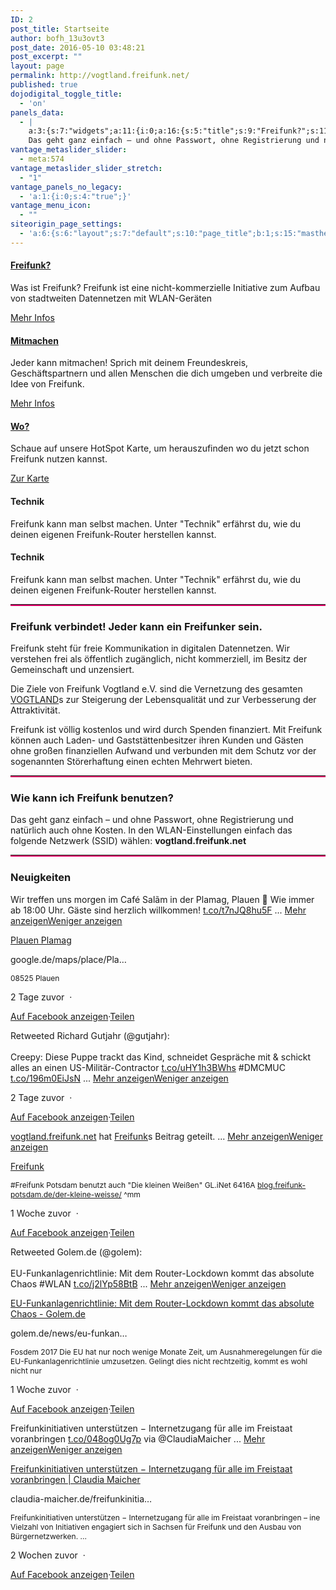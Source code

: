 ```yaml
---
ID: 2
post_title: Startseite
author: bofh_13u3ovt3
post_date: 2016-05-10 03:48:21
post_excerpt: ""
layout: page
permalink: http://vogtland.freifunk.net/
published: true
dojodigital_toggle_title:
  - 'on'
panels_data:
  - |
    a:3:{s:7:"widgets";a:11:{i:0;a:16:{s:5:"title";s:9:"Freifunk?";s:11:"title_color";s:0:"";s:4:"text";s:122:"Was ist Freifunk? Freifunk ist eine nicht-kommerzielle Initiative zum Aufbau von stadtweiten Datennetzen mit WLAN-Geräten";s:10:"text_color";s:0:"";s:4:"icon";s:10:"fa fa-wifi";s:10:"icon_color";s:7:"#ffffff";s:21:"icon_background_color";s:7:"#dc0067";s:5:"image";s:0:"";s:13:"icon_position";s:3:"top";s:9:"icon_size";s:6:"medium";s:4:"more";s:10:"Mehr Infos";s:8:"more_url";s:40:"http://vogtland.freifunk.net/?page_id=20";s:12:"all_linkable";b:1;s:3:"box";b:0;s:11:"more_target";b:0;s:11:"panels_info";a:7:{s:5:"class";s:25:"Vantage_CircleIcon_Widget";s:3:"raw";b:0;s:4:"grid";i:0;s:4:"cell";i:0;s:2:"id";i:0;s:9:"widget_id";s:36:"30490529-4584-4d35-bc60-39e2bc3212d0";s:5:"style";a:1:{s:18:"background_display";s:4:"tile";}}}i:1;a:16:{s:5:"title";s:9:"Mitmachen";s:11:"title_color";s:0:"";s:4:"text";s:146:"Jeder kann mitmachen! Sprich mit deinem Freundeskreis, Geschäftspartnern und allen Menschen die dich umgeben und verbreite die Idee von Freifunk.";s:10:"text_color";s:0:"";s:4:"icon";s:11:"fa fa-cubes";s:10:"icon_color";s:7:"#ffffff";s:21:"icon_background_color";s:7:"#dc0067";s:5:"image";s:0:"";s:13:"icon_position";s:3:"top";s:9:"icon_size";s:6:"medium";s:4:"more";s:10:"Mehr Infos";s:8:"more_url";s:40:"http://vogtland.freifunk.net/?page_id=32";s:12:"all_linkable";b:1;s:3:"box";b:0;s:11:"more_target";b:0;s:11:"panels_info";a:7:{s:5:"class";s:25:"Vantage_CircleIcon_Widget";s:3:"raw";b:0;s:4:"grid";i:0;s:4:"cell";i:1;s:2:"id";i:1;s:9:"widget_id";s:36:"83e822a7-b9ac-4036-8e78-d518b072c2be";s:5:"style";a:1:{s:18:"background_display";s:4:"tile";}}}i:2;a:16:{s:5:"title";s:3:"Wo?";s:11:"title_color";s:0:"";s:4:"text";s:92:"Schaue auf unsere HotSpot Karte, um herauszufinden wo du jetzt schon Freifunk nutzen kannst.";s:10:"text_color";s:0:"";s:4:"icon";s:16:"fa fa-map-marker";s:10:"icon_color";s:7:"#ffffff";s:21:"icon_background_color";s:7:"#dc0067";s:5:"image";s:0:"";s:13:"icon_position";s:3:"top";s:9:"icon_size";s:6:"medium";s:4:"more";s:9:"Zur Karte";s:8:"more_url";s:33:"http://vogtland.freifunk.net/map/";s:12:"all_linkable";b:1;s:3:"box";b:0;s:11:"more_target";b:0;s:11:"panels_info";a:7:{s:5:"class";s:25:"Vantage_CircleIcon_Widget";s:3:"raw";b:0;s:4:"grid";i:0;s:4:"cell";i:2;s:2:"id";i:2;s:9:"widget_id";s:36:"36e5cd5a-e1ca-4d06-832a-1082d2f662e6";s:5:"style";a:1:{s:18:"background_display";s:4:"tile";}}}i:3;a:16:{s:5:"title";s:7:"Technik";s:11:"title_color";s:0:"";s:4:"text";s:119:"Freifunk kann man selbst machen. Unter "Technik" erfährst du, wie du deinen eigenen Freifunk-Router herstellen kannst.";s:10:"text_color";s:0:"";s:4:"icon";s:12:"fa fa-wrench";s:10:"icon_color";s:7:"#ffffff";s:21:"icon_background_color";s:7:"#dc0067";s:5:"image";s:0:"";s:13:"icon_position";s:3:"top";s:9:"icon_size";s:6:"medium";s:4:"more";s:10:"Mehr Infos";s:8:"more_url";s:0:"";s:12:"all_linkable";b:1;s:3:"box";b:0;s:11:"more_target";b:0;s:11:"panels_info";a:7:{s:5:"class";s:25:"Vantage_CircleIcon_Widget";s:3:"raw";b:0;s:4:"grid";i:1;s:4:"cell";i:0;s:2:"id";i:3;s:9:"widget_id";s:36:"30490529-4584-4d35-bc60-39e2bc3212d0";s:5:"style";a:1:{s:18:"background_display";s:4:"tile";}}}i:4;a:16:{s:5:"title";s:6:"Verein";s:11:"title_color";s:0:"";s:4:"text";s:128:"We sind wir und wie ist alles entstanden? Der Freifunk Vogtland e.V. ist dezentral organisiert, hier erfährst du mehr darüber.";s:10:"text_color";s:0:"";s:4:"icon";s:11:"fa fa-group";s:10:"icon_color";s:7:"#ffffff";s:21:"icon_background_color";s:7:"#dc0067";s:5:"image";s:0:"";s:13:"icon_position";s:3:"top";s:9:"icon_size";s:6:"medium";s:4:"more";s:10:"Mehr Infos";s:8:"more_url";s:40:"http://vogtland.freifunk.net/?page_id=29";s:12:"all_linkable";b:1;s:11:"panels_info";a:6:{s:5:"class";s:25:"Vantage_CircleIcon_Widget";s:4:"grid";i:1;s:4:"cell";i:1;s:2:"id";i:4;s:9:"widget_id";s:36:"30490529-4584-4d35-bc60-39e2bc3212d0";s:5:"style";a:2:{s:27:"background_image_attachment";b:0;s:18:"background_display";s:4:"tile";}}s:3:"box";b:0;s:11:"more_target";b:0;}i:5;a:8:{s:12:"widget_title";s:0:"";s:13:"divider_style";s:5:"solid";s:12:"border_width";i:2;s:13:"divider_color";s:7:"#dc0067";s:10:"margin_top";b:0;s:13:"margin_bottom";b:0;s:12:"_sow_form_id";s:13:"58a4b9c849b95";s:11:"panels_info";a:7:{s:5:"class";s:7:"Divider";s:3:"raw";b:0;s:4:"grid";i:2;s:4:"cell";i:0;s:2:"id";i:5;s:9:"widget_id";s:36:"906a9bdd-62e3-49e7-b022-b02bcdc40a8c";s:5:"style";a:1:{s:18:"background_display";s:4:"tile";}}}i:6;a:6:{s:5:"title";s:51:"Freifunk verbindet! Jeder kann ein Freifunker sein.";s:4:"text";s:708:"<p>Freifunk steht für freie Kommunikation in digitalen Datennetzen. Wir verstehen frei als öffentlich zugänglich, nicht kommerziell, im Besitz der Gemeinschaft und unzensiert.</p><p>Die Ziele von Freifunk Vogtland e.V. sind die Vernetzung des gesamten <a href="https://www.facebook.com/UrlaubimVogtland/" target="_blank">VOGTLAND</a>s zur Steigerung der Lebensqualität und zur Verbesserung der Attraktivität.</p><p>Freifunk ist völlig kostenlos und wird durch Spenden finanziert. Mit Freifunk können auch Laden- und Gast­stättenbesitzer ihren Kunden und Gästen ohne großen finanziellen Auf­wand und verbunden mit dem Schutz vor der sogenannten Störer­haftung einen echten Mehr­wert bieten.</p>";s:20:"text_selected_editor";s:4:"tmce";s:5:"autop";b:1;s:12:"_sow_form_id";s:13:"58a4b91f4003c";s:11:"panels_info";a:7:{s:5:"class";s:31:"SiteOrigin_Widget_Editor_Widget";s:3:"raw";b:0;s:4:"grid";i:2;s:4:"cell";i:0;s:2:"id";i:6;s:9:"widget_id";s:36:"e0045c9e-390e-4c29-8625-6d6c4fda0eb8";s:5:"style";a:1:{s:18:"background_display";s:4:"tile";}}}i:7;a:8:{s:12:"widget_title";s:0:"";s:13:"divider_style";s:5:"solid";s:12:"border_width";i:2;s:13:"divider_color";s:7:"#dc0067";s:10:"margin_top";b:0;s:13:"margin_bottom";b:0;s:12:"_sow_form_id";s:13:"58a4b9b01be8f";s:11:"panels_info";a:7:{s:5:"class";s:7:"Divider";s:3:"raw";b:0;s:4:"grid";i:2;s:4:"cell";i:0;s:2:"id";i:7;s:9:"widget_id";s:36:"eeaaef0f-b747-4751-b399-8fad2a22e505";s:5:"style";a:1:{s:18:"background_display";s:4:"tile";}}}i:8;a:6:{s:5:"title";s:0:"";s:4:"text";s:275:"<h3 class="widget-title">Wie kann ich Freifunk benutzen?</h3>
    Das geht ganz einfach – und ohne Pass­wort, ohne Registrierung und natürlich auch ohne Kosten. In den WLAN-Ein­stellungen einfach das folgende Netz­werk (SSID) wählen: <strong>vogtland.freifunk.net</strong>";s:20:"text_selected_editor";s:4:"html";s:5:"autop";b:1;s:12:"_sow_form_id";s:13:"58a4aacd531ef";s:11:"panels_info";a:7:{s:5:"class";s:31:"SiteOrigin_Widget_Editor_Widget";s:3:"raw";b:0;s:4:"grid";i:2;s:4:"cell";i:0;s:2:"id";i:8;s:9:"widget_id";s:36:"32d59fc3-348f-4078-b342-ad939cad52cd";s:5:"style";a:1:{s:18:"background_display";s:4:"tile";}}}i:9;a:8:{s:12:"widget_title";s:0:"";s:13:"divider_style";s:5:"solid";s:12:"border_width";i:2;s:13:"divider_color";s:7:"#dc0067";s:10:"margin_top";b:0;s:13:"margin_bottom";b:0;s:12:"_sow_form_id";s:13:"58a4ba215a0b6";s:11:"panels_info";a:7:{s:5:"class";s:7:"Divider";s:3:"raw";b:0;s:4:"grid";i:2;s:4:"cell";i:0;s:2:"id";i:9;s:9:"widget_id";s:36:"eeaaef0f-b747-4751-b399-8fad2a22e505";s:5:"style";a:1:{s:18:"background_display";s:4:"tile";}}}i:10;a:4:{s:5:"title";s:11:"Neuigkeiten";s:4:"text";s:22:"[custom-facebook-feed]";s:6:"filter";b:0;s:11:"panels_info";a:7:{s:5:"class";s:14:"WP_Widget_Text";s:3:"raw";b:0;s:4:"grid";i:2;s:4:"cell";i:0;s:2:"id";i:10;s:9:"widget_id";s:36:"eee1eb75-6883-4493-8b42-e626deb869ca";s:5:"style";a:1:{s:18:"background_display";s:4:"tile";}}}}s:5:"grids";a:3:{i:0;a:2:{s:5:"cells";i:3;s:5:"style";a:0:{}}i:1;a:2:{s:5:"cells";i:3;s:5:"style";a:0:{}}i:2;a:2:{s:5:"cells";i:1;s:5:"style";a:0:{}}}s:10:"grid_cells";a:7:{i:0;a:2:{s:4:"grid";i:0;s:6:"weight";d:0.33333333333333331;}i:1;a:2:{s:4:"grid";i:0;s:6:"weight";d:0.33333333333333331;}i:2;a:2:{s:4:"grid";i:0;s:6:"weight";d:0.33333333333333331;}i:3;a:2:{s:4:"grid";i:1;s:6:"weight";d:0.33333333333333331;}i:4;a:2:{s:4:"grid";i:1;s:6:"weight";d:0.33333333333333331;}i:5;a:2:{s:4:"grid";i:1;s:6:"weight";d:0.33333333333333331;}i:6;a:2:{s:4:"grid";i:2;s:6:"weight";i:1;}}}
vantage_metaslider_slider:
  - meta:574
vantage_metaslider_slider_stretch:
  - "1"
vantage_panels_no_legacy:
  - 'a:1:{i:0;s:4:"true";}'
vantage_menu_icon:
  - ""
siteorigin_page_settings:
  - 'a:6:{s:6:"layout";s:7:"default";s:10:"page_title";b:1;s:15:"masthead_margin";b:1;s:13:"footer_margin";b:1;s:13:"hide_masthead";b:0;s:19:"hide_footer_widgets";b:0;}'
---
```

<a href="http://vogtland.freifunk.net/?page_id=20" class="link-icon">				
</a>			
<a href="http://vogtland.freifunk.net/?page_id=20" class="link-title">			<h4>Freifunk?</h4>			</a>
<p class="text">Was ist Freifunk? Freifunk ist eine nicht-kommerzielle Initiative zum Aufbau von stadtweiten Datennetzen mit WLAN-Geräten</p>							<a href="http://vogtland.freifunk.net/?page_id=20" class="more-button">Mehr Infos <i></i></a>
<a href="http://vogtland.freifunk.net/?page_id=32" class="link-icon">				
</a>			
<a href="http://vogtland.freifunk.net/?page_id=32" class="link-title">			<h4>Mitmachen</h4>			</a>
<p class="text">Jeder kann mitmachen! Sprich mit deinem Freundeskreis, Geschäftspartnern und allen Menschen die dich umgeben und verbreite die Idee von Freifunk.</p>							<a href="http://vogtland.freifunk.net/?page_id=32" class="more-button">Mehr Infos <i></i></a>
<a href="http://vogtland.freifunk.net/map/" class="link-icon">				
</a>			
<a href="http://vogtland.freifunk.net/map/" class="link-title">			<h4>Wo?</h4>			</a>
<p class="text">Schaue auf unsere HotSpot Karte, um herauszufinden wo du jetzt schon Freifunk nutzen kannst.</p>							<a href="http://vogtland.freifunk.net/map/" class="more-button">Zur Karte <i></i></a>
<h4>Technik</h4>			
<p class="text">Freifunk kann man selbst machen. Unter "Technik" erfährst du, wie du deinen eigenen Freifunk-Router herstellen kannst.</p>					
<h4>Technik</h4>			
<p class="text">Freifunk kann man selbst machen. Unter "Technik" erfährst du, wie du deinen eigenen Freifunk-Router herstellen kannst.</p>					
<hr class="so-divider" style="border-style:solid; border-width:0 0 2px 0; border-color:#dc0067; margin-top: px; margin-bottom: px; "><h3 class="widget-title">Freifunk verbindet! Jeder kann ein Freifunker sein.</h3>
<p>Freifunk steht für freie Kommunikation in digitalen Datennetzen. Wir verstehen frei als öffentlich zugänglich, nicht kommerziell, im Besitz der Gemeinschaft und unzensiert.</p>
<p>Die Ziele von Freifunk Vogtland e.V. sind die Vernetzung des gesamten <a href="https://www.facebook.com/UrlaubimVogtland/" target="_blank">VOGTLAND</a>s zur Steigerung der Lebensqualität und zur Verbesserung der Attraktivität.</p>
<p>Freifunk ist völlig kostenlos und wird durch Spenden finanziert. Mit Freifunk können auch Laden- und Gast­stättenbesitzer ihren Kunden und Gästen ohne großen finanziellen Auf­wand und verbunden mit dem Schutz vor der sogenannten Störer­haftung einen echten Mehr­wert bieten.</p>
<hr class="so-divider" style="border-style:solid; border-width:0 0 2px 0; border-color:#dc0067; margin-top: px; margin-bottom: px; ">
<h3 class="widget-title">Wie kann ich Freifunk benutzen?</h3>
<p>Das geht ganz einfach – und ohne Pass­wort, ohne Registrierung und natürlich auch ohne Kosten. In den WLAN-Ein­stellungen einfach das folgende Netz­werk (SSID) wählen: <strong>vogtland.freifunk.net</strong></p>
<hr class="so-divider" style="border-style:solid; border-width:0 0 2px 0; border-color:#dc0067; margin-top: px; margin-bottom: px; "><h3 class="widget-title">Neuigkeiten</h3>			<p class="cff-post-text"><span class="cff-text" data-color="">Wir treffen uns morgen im Café Salãm in der Plamag, Plauen &#x1f3e2; Wie immer ab 18:00 Uhr. Gäste sind herzlich willkommen! <a href="https://t.co/t7nJQ8hu5F">t.co/t7nJQ8hu5F</a> </span><span class="cff-expand">... <a href="#" style="color: #"><span class="cff-more">Mehr anzeigen</span><span class="cff-less">Weniger anzeigen</span></a></span></p><p class="cff-link-title"><a href="https://t.co/t7nJQ8hu5F" target="_blank" rel="nofollow" style="color:#;">Plauen Plamag</a></p><p class="cff-link-caption" style="color:#;">google.de/maps/place/Pla…</p><p class="cff-post-desc" style="font-size:12px; "><span>08525 Plauen </span></p><p class="cff-date"> 2 Tage zuvor <span class="cff-date-dot">&nbsp;·&nbsp;&nbsp;</span></p><a class="cff-viewpost-facebook" href="https://www.facebook.com/1170798879649737_1439553572774265" title="Auf Facebook anzeigen" target="_blank" rel="nofollow">Auf Facebook anzeigen</a><span class="cff-dot">·</span><a class="cff-share-link" href="javascript:void(0);" title="Teilen">Teilen</a><p class="cff-share-tooltip"><a href="https://www.facebook.com/sharer/sharer.php?u=https%3A%2F%2Fwww.facebook.com%2Fvogtland.freifunk.net%2Fposts%2F1439553572774265" target="_blank" class="cff-facebook-icon"><i class="fa fa-facebook-square"></i></a><a href="https://twitter.com/intent/tweet?text=https%3A%2F%2Fwww.facebook.com%2Fvogtland.freifunk.net%2Fposts%2F1439553572774265" target="_blank" class="cff-twitter-icon"><i class="fa fa-twitter"></i></a><a href="https://plus.google.com/share?url=https%3A%2F%2Fwww.facebook.com%2Fvogtland.freifunk.net%2Fposts%2F1439553572774265" target="_blank" class="cff-google-icon"><i class="fa fa-google-plus"></i></a><a href="https://www.linkedin.com/shareArticle?mini=true&amp;url=https%3A%2F%2Fwww.facebook.com%2Fvogtland.freifunk.net%2Fposts%2F1439553572774265&amp;title=Wir%20treffen%20uns%20morgen%20im%20Caf%C3%A9%20Sal%C3%A3m%20in%20der%20Plamag%2C%20Plauen%20%F0%9F%8F%A2%20Wie%20immer%20ab%2018%3A00%20Uhr.%20G%C3%A4ste%20sind%20herzlich%20willkommen%21%20t.co%2Ft7nJQ8hu5F%20...%20Mehr%20anzeigenWeniger%20anzeigen" target="_blank" class="cff-linkedin-icon"><i class="fa fa-linkedin"></i></a><a href="mailto:?subject=Facebook&amp;body=https%3A%2F%2Fwww.facebook.com%2Fvogtland.freifunk.net%2Fposts%2F1439553572774265%20-%20Wir%20treffen%20uns%20morgen%20im%20Caf%C3%A9%20Sal%C3%A3m%20in%20der%20Plamag%2C%20Plauen%20%F0%9F%8F%A2%20Wie%20immer%20ab%2018%3A00%20Uhr.%20G%C3%A4ste%20sind%20herzlich%20willkommen%21%20t.co%2Ft7nJQ8hu5F%20...%20Mehr%20anzeigenWeniger%20anzeigen" target="_blank" class="cff-email-icon"><i class="fa fa-envelope"></i></a><i class="fa fa-play fa-rotate-90"></i></p><p class="cff-post-text"><span class="cff-text" data-color="">Retweeted Richard Gutjahr (@gutjahr):<br><br>Creepy: Diese Puppe trackt das Kind, schneidet Gespräche mit &amp; schickt alles an einen US-Militär-Contractor <a href="https://t.co/uHY1h3BWhs">t.co/uHY1h3BWhs</a> #DMCMUC <a href="https://t.co/196m0EiJsN">t.co/196m0EiJsN</a> </span><span class="cff-expand">... <a href="#" style="color: #"><span class="cff-more">Mehr anzeigen</span><span class="cff-less">Weniger anzeigen</span></a></span></p><p class="cff-date"> 2 Tage zuvor <span class="cff-date-dot">&nbsp;·&nbsp;&nbsp;</span></p><a class="cff-viewpost-facebook" href="https://www.facebook.com/vogtland.freifunk.net/posts/1439468559449433" title="Auf Facebook anzeigen" target="_blank" rel="nofollow">Auf Facebook anzeigen</a><span class="cff-dot">·</span><a class="cff-share-link" href="javascript:void(0);" title="Teilen">Teilen</a><p class="cff-share-tooltip"><a href="https://www.facebook.com/sharer/sharer.php?u=https%3A%2F%2Fwww.facebook.com%2Fvogtland.freifunk.net%2Fposts%2F1439468559449433" target="_blank" class="cff-facebook-icon"><i class="fa fa-facebook-square"></i></a><a href="https://twitter.com/intent/tweet?text=https%3A%2F%2Fwww.facebook.com%2Fvogtland.freifunk.net%2Fposts%2F1439468559449433" target="_blank" class="cff-twitter-icon"><i class="fa fa-twitter"></i></a><a href="https://plus.google.com/share?url=https%3A%2F%2Fwww.facebook.com%2Fvogtland.freifunk.net%2Fposts%2F1439468559449433" target="_blank" class="cff-google-icon"><i class="fa fa-google-plus"></i></a><a href="https://www.linkedin.com/shareArticle?mini=true&amp;url=https%3A%2F%2Fwww.facebook.com%2Fvogtland.freifunk.net%2Fposts%2F1439468559449433&amp;title=Retweeted%20Richard%20Gutjahr%20%28%40gutjahr%29%3ACreepy%3A%20Diese%20Puppe%20trackt%20das%20Kind%2C%20schneidet%20Gespr%C3%A4che%20mit%20%26amp%3B%20schickt%20alles%20an%20einen%20US-Milit%C3%A4r-Contractor%20t.co%2FuHY1h3BWhs%20%23DMCMUC%20t.co%2F196m0EiJsN%20...%20Mehr%20anzeigenWeniger%20anzeigen" target="_blank" class="cff-linkedin-icon"><i class="fa fa-linkedin"></i></a><a href="mailto:?subject=Facebook&amp;body=https%3A%2F%2Fwww.facebook.com%2Fvogtland.freifunk.net%2Fposts%2F1439468559449433%20-%20Retweeted%20Richard%20Gutjahr%20%28%40gutjahr%29%3ACreepy%3A%20Diese%20Puppe%20trackt%20das%20Kind%2C%20schneidet%20Gespr%C3%A4che%20mit%20%26amp%3B%20schickt%20alles%20an%20einen%20US-Milit%C3%A4r-Contractor%20t.co%2FuHY1h3BWhs%20%23DMCMUC%20t.co%2F196m0EiJsN%20...%20Mehr%20anzeigenWeniger%20anzeigen" target="_blank" class="cff-email-icon"><i class="fa fa-envelope"></i></a><i class="fa fa-play fa-rotate-90"></i></p><p class="cff-post-text"><span class="cff-text" data-color=""><a href="http://facebook.com/1170798879649737">vogtland.freifunk.net</a> hat <a href="http://facebook.com/54553170762">Freifunk</a>s Beitrag geteilt. </span><span class="cff-expand">... <a href="#" style="color: #"><span class="cff-more">Mehr anzeigen</span><span class="cff-less">Weniger anzeigen</span></a></span></p><p class="cff-link-title"><a href="https://blog.freifunk-potsdam.de/der-kleine-weisse/" target="_blank" rel="nofollow" style="color:#;">Freifunk</a></p><p class="cff-post-desc" style="font-size:12px; "><span>#Freifunk Potsdam benutzt auch "Die kleinen Weißen" GL.iNet 6416A <a href="https://blog.freifunk-potsdam.de/der-kleine-weisse/">blog.freifunk-potsdam.de/der-kleine-weisse/</a> ^mm </span></p><p class="cff-date"> 1 Woche zuvor <span class="cff-date-dot">&nbsp;·&nbsp;&nbsp;</span></p><a class="cff-viewpost-facebook" href="https://www.facebook.com/1170798879649737_1433466530049636" title="Auf Facebook anzeigen" target="_blank" rel="nofollow">Auf Facebook anzeigen</a><span class="cff-dot">·</span><a class="cff-share-link" href="javascript:void(0);" title="Teilen">Teilen</a><p class="cff-share-tooltip"><a href="https://www.facebook.com/sharer/sharer.php?u=https%3A%2F%2Fwww.facebook.com%2Fvogtland.freifunk.net%2Fposts%2F1433466530049636" target="_blank" class="cff-facebook-icon"><i class="fa fa-facebook-square"></i></a><a href="https://twitter.com/intent/tweet?text=https%3A%2F%2Fwww.facebook.com%2Fvogtland.freifunk.net%2Fposts%2F1433466530049636" target="_blank" class="cff-twitter-icon"><i class="fa fa-twitter"></i></a><a href="https://plus.google.com/share?url=https%3A%2F%2Fwww.facebook.com%2Fvogtland.freifunk.net%2Fposts%2F1433466530049636" target="_blank" class="cff-google-icon"><i class="fa fa-google-plus"></i></a><a href="https://www.linkedin.com/shareArticle?mini=true&amp;url=https%3A%2F%2Fwww.facebook.com%2Fvogtland.freifunk.net%2Fposts%2F1433466530049636&amp;title=vogtland.freifunk.net%20hat%20Freifunks%20Beitrag%20geteilt.%20...%20Mehr%20anzeigenWeniger%20anzeigen" target="_blank" class="cff-linkedin-icon"><i class="fa fa-linkedin"></i></a><a href="mailto:?subject=Facebook&amp;body=https%3A%2F%2Fwww.facebook.com%2Fvogtland.freifunk.net%2Fposts%2F1433466530049636%20-%20vogtland.freifunk.net%20hat%20Freifunks%20Beitrag%20geteilt.%20...%20Mehr%20anzeigenWeniger%20anzeigen" target="_blank" class="cff-email-icon"><i class="fa fa-envelope"></i></a><i class="fa fa-play fa-rotate-90"></i></p><p class="cff-post-text"><span class="cff-text" data-color="">Retweeted Golem.de (@golem):<br><br>EU-Funkanlagenrichtlinie: Mit dem Router-Lockdown kommt das absolute Chaos #WLAN <a href="https://t.co/j2lYp58BtB">t.co/j2lYp58BtB</a> </span><span class="cff-expand">... <a href="#" style="color: #"><span class="cff-more">Mehr anzeigen</span><span class="cff-less">Weniger anzeigen</span></a></span></p><p class="cff-link-title"><a href="https://t.co/j2lYp58BtB" target="_blank" rel="nofollow" style="color:#;">EU-Funkanlagenrichtlinie: Mit dem Router-Lockdown kommt das absolute Chaos - Golem.de</a></p><p class="cff-link-caption" style="color:#;">golem.de/news/eu-funkan…</p><p class="cff-post-desc" style="font-size:12px; "><span>Fosdem 2017 Die EU hat nur noch wenige Monate Zeit, um Ausnahmeregelungen für die EU-Funkanlagenrichtlinie umzusetzen. Gelingt dies nicht rechtzeitig, kommt es wohl nicht nur </span></p><p class="cff-date"> 1 Woche zuvor <span class="cff-date-dot">&nbsp;·&nbsp;&nbsp;</span></p><a class="cff-viewpost-facebook" href="https://www.facebook.com/1170798879649737_1433290530067236" title="Auf Facebook anzeigen" target="_blank" rel="nofollow">Auf Facebook anzeigen</a><span class="cff-dot">·</span><a class="cff-share-link" href="javascript:void(0);" title="Teilen">Teilen</a><p class="cff-share-tooltip"><a href="https://www.facebook.com/sharer/sharer.php?u=https%3A%2F%2Fwww.facebook.com%2Fvogtland.freifunk.net%2Fposts%2F1433290530067236" target="_blank" class="cff-facebook-icon"><i class="fa fa-facebook-square"></i></a><a href="https://twitter.com/intent/tweet?text=https%3A%2F%2Fwww.facebook.com%2Fvogtland.freifunk.net%2Fposts%2F1433290530067236" target="_blank" class="cff-twitter-icon"><i class="fa fa-twitter"></i></a><a href="https://plus.google.com/share?url=https%3A%2F%2Fwww.facebook.com%2Fvogtland.freifunk.net%2Fposts%2F1433290530067236" target="_blank" class="cff-google-icon"><i class="fa fa-google-plus"></i></a><a href="https://www.linkedin.com/shareArticle?mini=true&amp;url=https%3A%2F%2Fwww.facebook.com%2Fvogtland.freifunk.net%2Fposts%2F1433290530067236&amp;title=Retweeted%20Golem.de%20%28%40golem%29%3AEU-Funkanlagenrichtlinie%3A%20Mit%20dem%20Router-Lockdown%20kommt%20das%20absolute%20Chaos%20%23WLAN%20t.co%2Fj2lYp58BtB%20...%20Mehr%20anzeigenWeniger%20anzeigen" target="_blank" class="cff-linkedin-icon"><i class="fa fa-linkedin"></i></a><a href="mailto:?subject=Facebook&amp;body=https%3A%2F%2Fwww.facebook.com%2Fvogtland.freifunk.net%2Fposts%2F1433290530067236%20-%20Retweeted%20Golem.de%20%28%40golem%29%3AEU-Funkanlagenrichtlinie%3A%20Mit%20dem%20Router-Lockdown%20kommt%20das%20absolute%20Chaos%20%23WLAN%20t.co%2Fj2lYp58BtB%20...%20Mehr%20anzeigenWeniger%20anzeigen" target="_blank" class="cff-email-icon"><i class="fa fa-envelope"></i></a><i class="fa fa-play fa-rotate-90"></i></p><p class="cff-post-text"><span class="cff-text" data-color="">Freifunkinitiativen unterstützen − Internetzugang für alle im Freistaat voranbringen <a href="https://t.co/048og0Ug7p">t.co/048og0Ug7p</a> via @ClaudiaMaicher </span><span class="cff-expand">... <a href="#" style="color: #"><span class="cff-more">Mehr anzeigen</span><span class="cff-less">Weniger anzeigen</span></a></span></p><p class="cff-link-title"><a href="https://t.co/048og0Ug7p" target="_blank" rel="nofollow" style="color:#;">Freifunkinitiativen unterstützen − Internetzugang für alle im Freistaat voranbringen | Claudia Maicher</a></p><p class="cff-link-caption" style="color:#;">claudia-maicher.de/freifunkinitia…</p><p class="cff-post-desc" style="font-size:12px; "><span>Freifunkinitiativen unterstützen − Internetzugang für alle im Freistaat voranbringen – ine Vielzahl von Initiativen engagiert sich in Sachsen für Freifunk und den Ausbau von Bürgernetzwerken. ... </span></p><p class="cff-date"> 2 Wochen zuvor <span class="cff-date-dot">&nbsp;·&nbsp;&nbsp;</span></p><a class="cff-viewpost-facebook" href="https://www.facebook.com/1170798879649737_1427333120662977" title="Auf Facebook anzeigen" target="_blank" rel="nofollow">Auf Facebook anzeigen</a><span class="cff-dot">·</span><a class="cff-share-link" href="javascript:void(0);" title="Teilen">Teilen</a><p class="cff-share-tooltip"><a href="https://www.facebook.com/sharer/sharer.php?u=https%3A%2F%2Fwww.facebook.com%2Fvogtland.freifunk.net%2Fposts%2F1427333120662977" target="_blank" class="cff-facebook-icon"><i class="fa fa-facebook-square"></i></a><a href="https://twitter.com/intent/tweet?text=https%3A%2F%2Fwww.facebook.com%2Fvogtland.freifunk.net%2Fposts%2F1427333120662977" target="_blank" class="cff-twitter-icon"><i class="fa fa-twitter"></i></a><a href="https://plus.google.com/share?url=https%3A%2F%2Fwww.facebook.com%2Fvogtland.freifunk.net%2Fposts%2F1427333120662977" target="_blank" class="cff-google-icon"><i class="fa fa-google-plus"></i></a><a href="https://www.linkedin.com/shareArticle?mini=true&amp;url=https%3A%2F%2Fwww.facebook.com%2Fvogtland.freifunk.net%2Fposts%2F1427333120662977&amp;title=Freifunkinitiativen%20unterst%C3%BCtzen%20%E2%88%92%20Internetzugang%20f%C3%BCr%20alle%20im%20Freistaat%20voranbringen%20t.co%2F048og0Ug7p%20via%20%40ClaudiaMaicher%20...%20Mehr%20anzeigenWeniger%20anzeigen" target="_blank" class="cff-linkedin-icon"><i class="fa fa-linkedin"></i></a><a href="mailto:?subject=Facebook&amp;body=https%3A%2F%2Fwww.facebook.com%2Fvogtland.freifunk.net%2Fposts%2F1427333120662977%20-%20Freifunkinitiativen%20unterst%C3%BCtzen%20%E2%88%92%20Internetzugang%20f%C3%BCr%20alle%20im%20Freistaat%20voranbringen%20t.co%2F048og0Ug7p%20via%20%40ClaudiaMaicher%20...%20Mehr%20anzeigenWeniger%20anzeigen" target="_blank" class="cff-email-icon"><i class="fa fa-envelope"></i></a><i class="fa fa-play fa-rotate-90"></i></p>